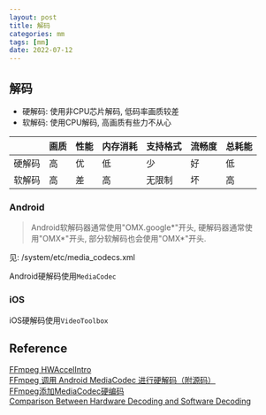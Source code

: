 ```yaml
---
layout: post
title: 解码
categories: mm
tags: [mm]
date: 2022-07-12
---
```


## 解码

* 硬解码: 使用非CPU芯片解码, 低码率画质较差
* 软解码: 使用CPU解码, 高画质有些力不从心

|      | 画质 | 性能 | 内存消耗 | 支持格式 | 流畅度 | 总耗能 |
|------|------|------|----------|----------|--------|--------|
|硬解码|  高  | 优   |    低	  |     少   |  好    |   低   |
|软解码|  高  | 差   |    高    |   无限制 |  坏    |   高   |


### Android

> Android软解码器通常使用"OMX.google*"开头, 硬解码器通常使用"OMX*"开头,
> 部分软解码也会使用"OMX*"开头.

见: /system/etc/media_codecs.xml

Android硬解码使用`MediaCodec`

### iOS

iOS硬解码使用`VideoToolbox`



## Reference
[FFmpeg HWAccelIntro](https://trac.ffmpeg.org/wiki/HWAccelIntro)  
[FFmpeg 调用 Android MediaCodec 进行硬解码（附源码）](https://www.jianshu.com/p/e437354edfee)  
[FFmpeg添加MediaCodec硬编码](https://www.jianshu.com/p/c3916b2b8c64)  
[Comparison Between Hardware Decoding and Software Decoding](https://www.kiloview.com/en/comparison-between-hardware-decoding-and-software-decoding/)  
